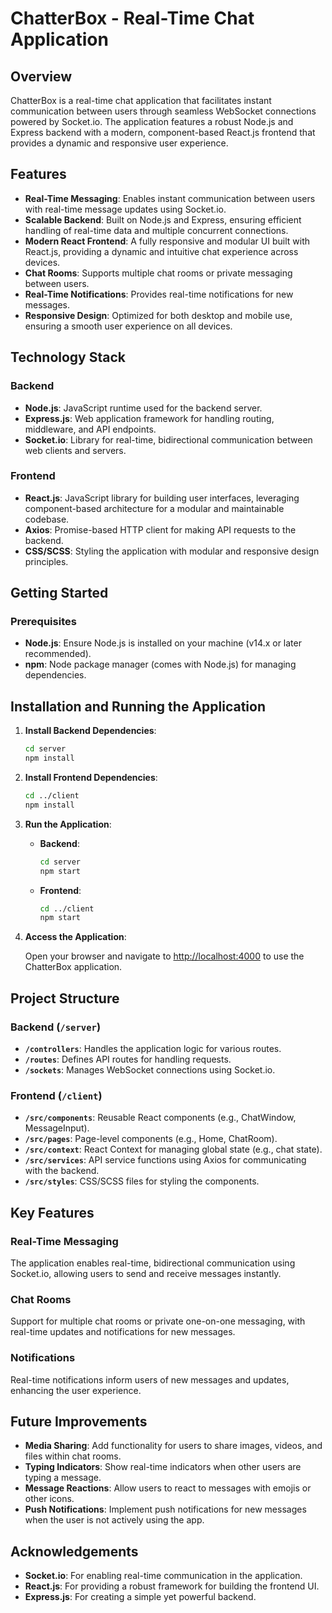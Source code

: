 # ChatterBox - Real-Time Chat Application

## Overview

ChatterBox is a real-time chat application that facilitates instant communication between users through seamless WebSocket connections powered by Socket.io. The application features a robust Node.js and Express backend with a modern, component-based React.js frontend that provides a dynamic and responsive user experience.

## Features

- **Real-Time Messaging**: Enables instant communication between users with real-time message updates using Socket.io.
- **Scalable Backend**: Built on Node.js and Express, ensuring efficient handling of real-time data and multiple concurrent connections.
- **Modern React Frontend**: A fully responsive and modular UI built with React.js, providing a dynamic and intuitive chat experience across devices.
- **Chat Rooms**: Supports multiple chat rooms or private messaging between users.
- **Real-Time Notifications**: Provides real-time notifications for new messages.
- **Responsive Design**: Optimized for both desktop and mobile use, ensuring a smooth user experience on all devices.

## Technology Stack

### Backend
- **Node.js**: JavaScript runtime used for the backend server.
- **Express.js**: Web application framework for handling routing, middleware, and API endpoints.
- **Socket.io**: Library for real-time, bidirectional communication between web clients and servers.

### Frontend
- **React.js**: JavaScript library for building user interfaces, leveraging component-based architecture for a modular and maintainable codebase.
- **Axios**: Promise-based HTTP client for making API requests to the backend.
- **CSS/SCSS**: Styling the application with modular and responsive design principles.

## Getting Started

### Prerequisites
- **Node.js**: Ensure Node.js is installed on your machine (v14.x or later recommended).
- **npm**: Node package manager (comes with Node.js) for managing dependencies.

## Installation and Running the Application

1. **Install Backend Dependencies**:

    ```bash
    cd server
    npm install
    ```

2. **Install Frontend Dependencies**:

    ```bash
    cd ../client
    npm install
    ```

3. **Run the Application**:

    - **Backend**:

        ```bash
        cd server
        npm start
        ```

    - **Frontend**:

        ```bash
        cd ../client
        npm start
        ```

4. **Access the Application**:

    Open your browser and navigate to [http://localhost:4000](http://localhost:4000) to use the ChatterBox application.

## Project Structure

### Backend (`/server`)

- **`/controllers`**: Handles the application logic for various routes.
- **`/routes`**: Defines API routes for handling requests.
- **`/sockets`**: Manages WebSocket connections using Socket.io.

### Frontend (`/client`)

- **`/src/components`**: Reusable React components (e.g., ChatWindow, MessageInput).
- **`/src/pages`**: Page-level components (e.g., Home, ChatRoom).
- **`/src/context`**: React Context for managing global state (e.g., chat state).
- **`/src/services`**: API service functions using Axios for communicating with the backend.
- **`/src/styles`**: CSS/SCSS files for styling the components.

## Key Features

### Real-Time Messaging

The application enables real-time, bidirectional communication using Socket.io, allowing users to send and receive messages instantly.

### Chat Rooms

Support for multiple chat rooms or private one-on-one messaging, with real-time updates and notifications for new messages.

### Notifications

Real-time notifications inform users of new messages and updates, enhancing the user experience.

## Future Improvements

- **Media Sharing**: Add functionality for users to share images, videos, and files within chat rooms.
- **Typing Indicators**: Show real-time indicators when other users are typing a message.
- **Message Reactions**: Allow users to react to messages with emojis or other icons.
- **Push Notifications**: Implement push notifications for new messages when the user is not actively using the app.

## Acknowledgements

- **Socket.io**: For enabling real-time communication in the application.
- **React.js**: For providing a robust framework for building the frontend UI.
- **Express.js**: For creating a simple yet powerful backend.

